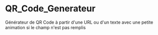 # QR_Code_Generateur
Générateur de QR Code à partir d'une URL ou d'un texte avec une petite animation si le champ n'est pas remplis 
